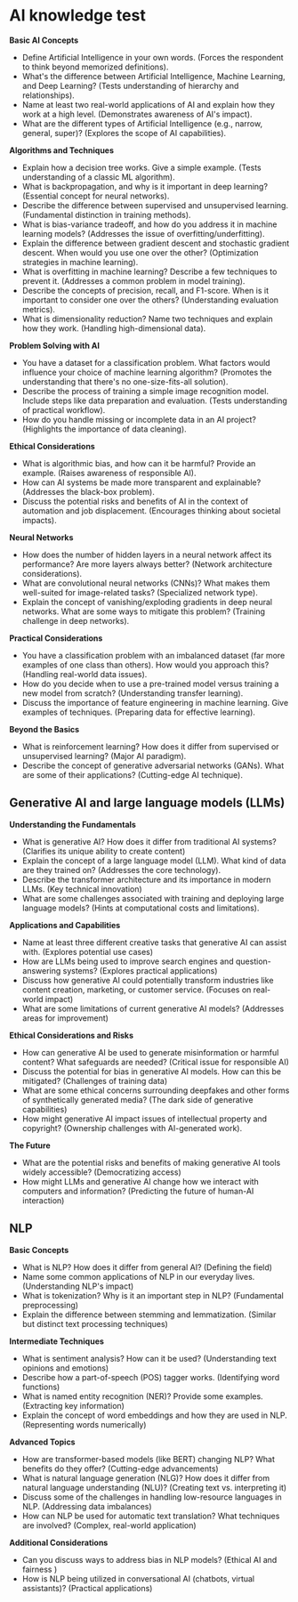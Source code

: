 # AI knowledge test

**Basic AI Concepts**
* Define Artificial Intelligence in your own words. (Forces the respondent to think beyond memorized definitions).
* What's the difference between Artificial Intelligence, Machine Learning, and Deep Learning? (Tests understanding of hierarchy and relationships).
* Name at least two real-world applications of AI and explain how they work at a high level. (Demonstrates awareness of AI's impact).
* What are the different types of Artificial Intelligence (e.g., narrow, general, super)? (Explores the scope of AI capabilities).

**Algorithms and Techniques**
* Explain how a decision tree works. Give a simple example. (Tests understanding of a classic ML algorithm).
* What is backpropagation, and why is it important in deep learning? (Essential concept for neural networks).
* Describe the difference between supervised and unsupervised learning. (Fundamental distinction in training methods).
* What is bias-variance tradeoff, and how do you address it in machine learning models? (Addresses the issue of overfitting/underfitting).
* Explain the difference between gradient descent and stochastic gradient descent. When would you use one over the other? (Optimization strategies in machine learning).
* What is overfitting in machine learning? Describe a few techniques to prevent it. (Addresses a common problem in model training).
* Describe the concepts of precision, recall, and F1-score. When is it important to consider one over the others? (Understanding evaluation metrics).
* What is dimensionality reduction? Name two techniques and explain how they work. (Handling high-dimensional data).

**Problem Solving with AI**
* You have a dataset for a classification problem. What factors would influence your choice of machine learning algorithm? (Promotes the understanding that there's no one-size-fits-all solution).
* Describe the process of training a simple image recognition model. Include steps like data preparation and evaluation. (Tests understanding of practical workflow).
* How do you handle missing or incomplete data in an AI project? (Highlights the importance of data cleaning).

**Ethical Considerations**
* What is algorithmic bias, and how can it be harmful? Provide an example.  (Raises awareness of responsible AI).
* How can AI systems be made more transparent and explainable?  (Addresses the black-box problem).
* Discuss the potential risks and benefits of AI in the context of automation and job displacement. (Encourages thinking about societal impacts).

**Neural Networks**

* How does the number of hidden layers in a neural network affect its performance? Are more layers always better? (Network architecture considerations).
* What are convolutional neural networks (CNNs)? What makes them well-suited for image-related tasks? (Specialized network type).
* Explain the concept of vanishing/exploding gradients in deep neural networks. What are some ways to mitigate this problem? (Training challenge in deep networks).

**Practical Considerations**

* You have a classification problem with an imbalanced dataset (far more examples of one class than others). How would you approach this? (Handling real-world data issues).
* How do you decide when to use a pre-trained model versus training a new model from scratch? (Understanding transfer learning).
* Discuss the importance of feature engineering in machine learning. Give examples of techniques. (Preparing data for effective learning).

**Beyond the Basics**

* What is reinforcement learning?  How does it differ from supervised or unsupervised learning? (Major AI paradigm).
* Describe the concept of generative adversarial networks (GANs). What are some of their applications? (Cutting-edge AI technique). 

## Generative AI and large language models (LLMs)

**Understanding the Fundamentals**

* What is generative AI? How does it differ from traditional AI systems? (Clarifies its unique ability to create content)
* Explain the concept of a large language model (LLM). What kind of data are they trained on? (Addresses the core technology).
* Describe the transformer architecture and its importance in modern LLMs. (Key technical innovation)
* What are some challenges associated with training and deploying large language models? (Hints at computational costs and limitations).

**Applications and Capabilities**

* Name at least three different creative tasks that generative AI can assist with. (Explores potential use cases)
* How are LLMs being used to improve search engines and question-answering systems? (Explores practical applications)
* Discuss how generative AI could potentially transform industries like content creation, marketing, or customer service. (Focuses on real-world impact)
* What are some limitations of current generative AI models? (Addresses areas for improvement)

**Ethical Considerations and Risks**

* How can generative AI be used to generate misinformation or harmful content? What safeguards are needed? (Critical issue for responsible AI)
* Discuss the potential for bias in generative AI models. How can this be mitigated? (Challenges of training data)
* What are some ethical concerns surrounding deepfakes and other forms of synthetically generated media? (The dark side of generative capabilities)
* How might generative AI impact issues of intellectual property and copyright? (Ownership challenges with AI-generated work).

**The Future**

* What are the potential risks and benefits of making generative AI tools widely accessible? (Democratizing access) 
* How might LLMs and generative AI change how we interact with computers and information? (Predicting the future of human-AI interaction)

## NLP

**Basic Concepts**

* What is NLP? How does it differ from general AI? (Defining the field)
* Name some common applications of NLP in our everyday lives. (Understanding NLP's impact)
* What is tokenization? Why is it an important step in NLP? (Fundamental preprocessing)
* Explain the difference between stemming and lemmatization. (Similar but distinct text processing techniques)

**Intermediate Techniques**

* What is sentiment analysis? How can it be used? (Understanding text opinions and emotions)
* Describe how a part-of-speech (POS) tagger works. (Identifying word functions)
* What is named entity recognition (NER)? Provide some examples. (Extracting key information)
* Explain the concept of word embeddings and how they are used in NLP. (Representing words numerically)

**Advanced Topics**

* How are transformer-based models (like BERT) changing NLP? What benefits do they offer? (Cutting-edge advancements)
* What is natural language generation (NLG)? How does it differ from natural language understanding (NLU)? (Creating text vs. interpreting it)
* Discuss some of the challenges in handling low-resource languages in NLP. (Addressing data imbalances) 
* How can NLP be used for automatic text translation? What techniques are involved? (Complex, real-world application)

**Additional Considerations**

* Can you discuss ways to address bias in NLP models? (Ethical AI and fairness )
* How is NLP being utilized in conversational AI (chatbots, virtual assistants)? (Practical applications)


